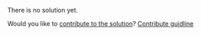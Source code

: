 
There is no solution yet.

Would you like to [contribute to the solution](https://github.com/BFEdev/BFE.dev-solutions/blob/main/question/What-is-XSS-How-to-prevent-it_en.md)? [Contribute guidline](https://github.com/BFEdev/BFE.dev-solutions#how-to-contribute)
